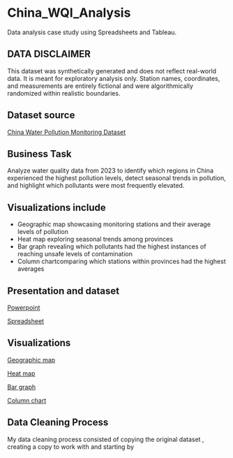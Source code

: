 # China_WQI_Analysis
Data analysis case study using Spreadsheets and Tableau.

## DATA DISCLAIMER
This dataset was synthetically generated and does not reflect real-world data. It is meant for exploratory analysis only. 
Station names, coordinates, and measurements are entirely fictional and were algorithmically randomized within realistic boundaries. 

## Dataset source
[China Water Pollution Monitoring Dataset](https://www.kaggle.com/datasets/khushikyad001/china-water-pollution-monitoring-dataset)

## Business Task
Analyze water quality data from 2023 to identify which regions in China experienced the highest pollution levels, detect seasonal trends in pollution, and highlight which pollutants were most frequently elevated.

## Visualizations include
- Geographic map showcasing monitoring stations and their average levels of pollution
- Heat map exploring seasonal trends among provinces
- Bar graph revealing which pollutants had the highest instances of reaching unsafe levels of contamination
- Column chartcomparing which stations within provinces had the highest averages
## Presentation and dataset 
 [Powerpoint](https://docs.google.com/presentation/d/1eULJr2_jlInICBXGKnFmoBY0l7NFB_aKxEgGzT1Ppzk/edit?usp=sharing)

 [Spreadsheet](https://docs.google.com/spreadsheets/d/1lJawIpKCCQDMxUipzM0Ycfw9hlFR3lUhWhDq8OfRbE4/edit?usp=sharing)
  
## Visualizations
[Geographic map](https://public.tableau.com/views/WQIStationGeoMap/Sheet1?:language=en-US&:sid=&:redirect=auth&:display_count=n&:origin=viz_share_link)

[Heat map](https://public.tableau.com/views/WQIHeatmap/Sheet6?:language=en-US&:sid=&:redirect=auth&:display_count=n&:origin=viz_share_link)

[Bar graph](https://public.tableau.com/views/WQIPollutantInstChart/Sheet2?:language=en-US&:sid=&:redirect=auth&:display_count=n&:origin=viz_share_link)

[Column chart](https://public.tableau.com/views/WQIBarChart/Sheet3?:language=en-US&:sid=&:redirect=auth&:display_count=n&:origin=viz_share_link)

## Data Cleaning Process
My data cleaning process consisted of copying the original dataset , creating a copy to work with and starting by 



